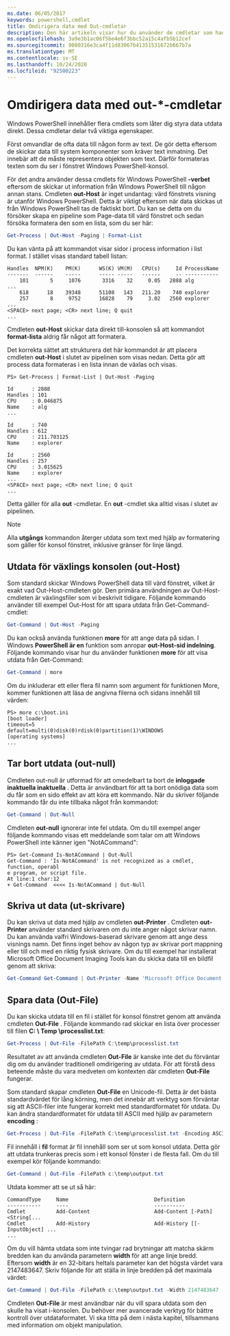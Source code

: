 ```yaml
---
ms.date: 06/05/2017
keywords: powershell,cmdlet
title: Omdirigera data med Out-cmdletar
description: Den här artikeln visar hur du använder de cmdletar som hanterar utdata i PowerShell.
ms.openlocfilehash: 3a9e3b1ac06f5be4e6f3bbc52a15c4afb5b12cef
ms.sourcegitcommit: 9080316e3ca4f11d83067b41351531672b667b7a
ms.translationtype: MT
ms.contentlocale: sv-SE
ms.lasthandoff: 10/24/2020
ms.locfileid: "92500223"
---
```

# <a name="redirecting-data-with-out--cmdlets"></a>Omdirigera data med out-*-cmdletar

Windows PowerShell innehåller flera cmdlets som låter dig styra data utdata direkt. Dessa cmdletar delar två viktiga egenskaper.

Först omvandlar de ofta data till någon form av text. De gör detta eftersom de skickar data till system komponenter som kräver text inmatning. Det innebär att de måste representera objekten som text. Därför formateras texten som du ser i fönstret Windows PowerShell-konsol.

För det andra använder dessa cmdlets för Windows PowerShell **-verbet** eftersom de skickar ut information från Windows PowerShell till någon annan stans. Cmdleten **out-Host** är inget undantag: värd fönstrets visning är utanför Windows PowerShell. Detta är viktigt eftersom när data skickas ut från Windows PowerShell tas de faktiskt bort. Du kan se detta om du försöker skapa en pipeline som Page-data till värd fönstret och sedan försöka formatera den som en lista, som du ser här:

```powershell
Get-Process | Out-Host -Paging | Format-List
```

Du kan vänta på att kommandot visar sidor i process information i list format. I stället visas standard tabell listan:

```output
Handles  NPM(K)    PM(K)      WS(K) VM(M)   CPU(s)     Id ProcessName
-------  ------    -----      ----- -----   ------     -- -----------
    101       5     1076       3316    32     0.05   2888 alg
...
    618      18    39348      51108   143   211.20    740 explorer
    257       8     9752      16828    79     3.02   2560 explorer
...
<SPACE> next page; <CR> next line; Q quit
...
```

Cmdleten **out-Host** skickar data direkt till-konsolen så att kommandot **format-lista** aldrig får något att formatera.

Det korrekta sättet att strukturera det här kommandot är att placera cmdleten **out-Host** i slutet av pipelinen som visas nedan. Detta gör att process data formateras i en lista innan de växlas och visas.

```
PS> Get-Process | Format-List | Out-Host -Paging

Id      : 2888
Handles : 101
CPU     : 0.046875
Name    : alg
...

Id      : 740
Handles : 612
CPU     : 211.703125
Name    : explorer

Id      : 2560
Handles : 257
CPU     : 3.015625
Name    : explorer
...
<SPACE> next page; <CR> next line; Q quit
...
```

Detta gäller för alla **out** -cmdletar. En **out** -cmdlet ska alltid visas i slutet av pipelinen.

> [!NOTE]
> Alla **utgångs** kommandon återger utdata som text med hjälp av formatering som gäller för konsol fönstret, inklusive gränser för linje längd.

## <a name="paging-console-output-out-host"></a>Utdata för växlings konsolen (out-Host)

Som standard skickar Windows PowerShell data till värd fönstret, vilket är exakt vad Out-Host-cmdleten gör. Den primära användningen av Out-Host-cmdleten är växlingsfiler som vi beskrivit tidigare. Följande kommando använder till exempel Out-Host för att spara utdata från Get-Command-cmdlet:

```powershell
Get-Command | Out-Host -Paging
```

Du kan också använda funktionen **more** för att ange data på sidan. I Windows **PowerShell är en** funktion som anropar **out-Host-sid indelning**. Följande kommando visar hur du använder funktionen **more** för att visa utdata från Get-Command:

```powershell
Get-Command | more
```

Om du inkluderar ett eller flera fil namn som argument för funktionen More, kommer funktionen att läsa de angivna filerna och sidans innehåll till värden:

```
PS> more c:\boot.ini
[boot loader]
timeout=5
default=multi(0)disk(0)rdisk(0)partition(1)\WINDOWS
[operating systems]
...
```

## <a name="discarding-output-out-null"></a>Tar bort utdata (out-null)

Cmdleten out-null är utformad för att omedelbart ta bort de **inloggade inaktuella inaktuella** . Detta är användbart för att ta bort onödiga data som du får som en sido effekt av att köra ett kommando. När du skriver följande kommando får du inte tillbaka något från kommandot:

```powershell
Get-Command | Out-Null
```

Cmdleten **out-null** ignorerar inte fel utdata. Om du till exempel anger följande kommando visas ett meddelande som talar om att Windows PowerShell inte känner igen "NotACommand":

```
PS> Get-Command Is-NotACommand | Out-Null
Get-Command : 'Is-NotACommand' is not recognized as a cmdlet, function, operabl
e program, or script file.
At line:1 char:12
+ Get-Command  <<<< Is-NotACommand | Out-Null
```

## <a name="printing-data-out-printer"></a>Skriva ut data (ut-skrivare)

Du kan skriva ut data med hjälp av cmdleten **out-Printer** . Cmdleten **out-Printer** använder standard skrivaren om du inte anger något skrivar namn. Du kan använda valfri Windows-baserad skrivare genom att ange dess visnings namn. Det finns inget behov av någon typ av skrivar port mappning eller till och med en riktig fysisk skrivare. Om du till exempel har installerat Microsoft Office Document Imaging Tools kan du skicka data till en bildfil genom att skriva:

```powershell
Get-Command Get-Command | Out-Printer -Name 'Microsoft Office Document Image Writer'
```

## <a name="saving-data-out-file"></a>Spara data (Out-File)

Du kan skicka utdata till en fil i stället för konsol fönstret genom att använda cmdleten **Out-File** . Följande kommando rad skickar en lista över processer till filen **C: \\ Temp \\processlist.txt**:

```powershell
Get-Process | Out-File -FilePath C:\temp\processlist.txt
```

Resultatet av att använda cmdleten **Out-File** är kanske inte det du förväntar dig om du använder traditionell omdirigering av utdata. För att förstå dess beteende måste du vara medveten om kontexten där cmdleten **Out-File** fungerar.

Som standard skapar cmdleten **Out-File** en Unicode-fil. Detta är det bästa standardvärdet för lång körning, men det innebär att verktyg som förväntar sig att ASCII-filer inte fungerar korrekt med standardformatet för utdata. Du kan ändra standardformatet för utdata till ASCII med hjälp av parametern **encoding** :

```powershell
Get-Process | Out-File -FilePath C:\temp\processlist.txt -Encoding ASCII
```

Fil innehåll i **fil** format är fil innehåll som ser ut som konsol utdata. Detta gör att utdata trunkeras precis som i ett konsol fönster i de flesta fall. Om du till exempel kör följande kommando:

```powershell
Get-Command | Out-File -FilePath c:\temp\output.txt
```

Utdata kommer att se ut så här:

```output
CommandType     Name                            Definition
-----------     ----                            ----------
Cmdlet          Add-Content                     Add-Content [-Path] <String[...
Cmdlet          Add-History                     Add-History [[-InputObject] ...
...
```

Om du vill hämta utdata som inte tvingar rad brytningar att matcha skärm bredden kan du använda parametern **width** för att ange linje bredd. Eftersom **width** är en 32-bitars heltals parameter kan det högsta värdet vara 2147483647. Skriv följande för att ställa in linje bredden på det maximala värdet:

```powershell
Get-Command | Out-File -FilePath c:\temp\output.txt -Width 2147483647
```

Cmdleten **Out-File** är mest användbar när du vill spara utdata som den skulle ha visat i-konsolen. Du behöver mer avancerade verktyg för bättre kontroll över utdataformatet. Vi ska titta på dem i nästa kapitel, tillsammans med information om objekt manipulation.
